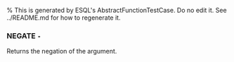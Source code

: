 % This is generated by ESQL's AbstractFunctionTestCase. Do no edit it. See ../README.md for how to regenerate it.

### NEGATE `-`
Returns the negation of the argument.
